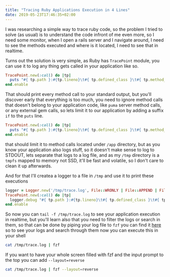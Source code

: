```yaml
---
title: "Tracing Ruby Applications Execution in 4 Lines"
date: 2019-05-23T17:46:35+02:00
---
```


I was researching a simple way to trace ruby code, so the problem I tried to
solve (as usual) is to understand the code infront of me even more, so I need
some monitor, when I open a rails server and I navigate around, I need to see
the methods executed and where is it located, I need to see that in realtime.

Turns out the solution is very simple, as Ruby has `TracePoint` module, you can
use it to log any thing gets called in your application like so.

```ruby
TracePoint.new(:call) do |tp|
  puts "#{ tp.path }:#{tp.lineno}\t#{ tp.defined_class }\t#{ tp.method_id }"
end.enable
```

That should print every method call to your standard output, but you'll discover
early that everything is too much, you need to ignore method calls that doesn't
belong to your application code, like `puma` server method calls, or any
external gem calls, so lets limit it to our application by adding a suffix `if`
to the `puts` line.

```ruby
TracePoint.new(:call) do |tp|
  puts "#{ tp.path }:#{tp.lineno}\t#{ tp.defined_class }\t#{ tp.method_id }" if tp.path.include?('/app/')
end.enable
```

that should limit it to method calls located under `/app` directory, but as you
know your application also logs stuff, so it doesn't make sense to log to
STDOUT, lets separate that logs to a log file, and as my `/tmp` directory is a
`tmpfs` mapped to memory not SSD, it'll be fast and volatile, so I don't care to
clean it up afterwards.

And for that I'll createa a logger to a file in `/tmp` and use it to print these
executions

```ruby
logger = Logger.new('/tmp/trace.log', File::WRONLY | File::APPEND | File::CREAT)
TracePoint.new(:call) do |tp|
  logger.debug "#{ tp.path }:#{tp.lineno}\t#{ tp.defined_class }\t#{ tp.method_id }" if tp.path.include?('/app/')
end.enable
```

So now you can `tail -f /tmp/trace.log` to see your application execution in
realtime, but you'll learn also that you need to filter the logs or search in
them, so that can be done by piping your log file to `fzf` you can find it
[here](https://github.com/junegunn/fzf) so to see your logs and search through
them now you can execute this in your shell

```bash
cat /tmp/trace.log | fzf
```

If you want to have your whole screen filled with fzf and the input prompt to
the top you can add `--layout=reverse`

```bash
cat /tmp/trace.log | fzf --layout=reverse
```
